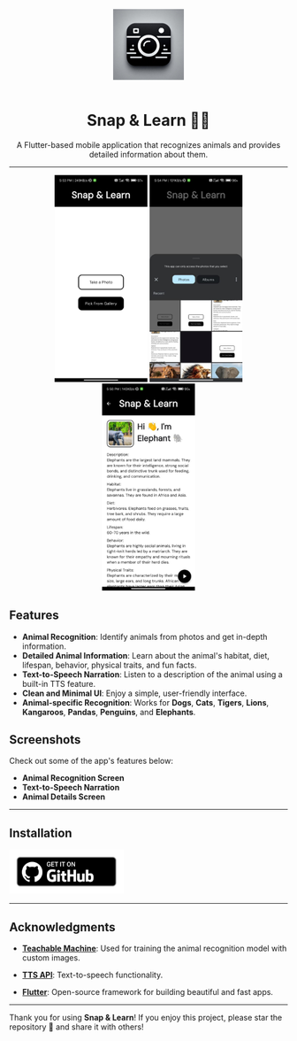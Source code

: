 <!-- # Snap & Learn 📸🐾

Snap & Learn is a Flutter-based mobile application that recognizes animals from images and provides users with detailed information about them. Users can capture or upload an image, get identification details about the animal, and even listen to a text-to-speech narration of the animal's description.

## Features
- **Animal Recognition**: Identify animals from photos and get in-depth information.
- **Detailed Animal Information**: Learn about the animal's habitat, diet, lifespan, behavior, physical traits, and a fun fact.
- **Text-to-Speech Narration**: Listen to a description of the animal using a built-in TTS feature.
- **Smooth User Interface**: Clean, minimal UI with a circular floating play/pause button for narration.

> **Note:** Currently, Snap & Learn only supports the following animals:
  - Dog
  - Cat
  - Tiger
  - Lion
  - Kangaroo
  - Panda
  - Penguin
  - Elephant

## Screenshots
Include screenshots of your app here to showcase key screens and features.

## Releases
The latest APK can be downloaded from the [Releases](https://github.com/mayurr11/snap_and_learn/releases) section of this repository. Each release includes download counts so you can track the number of times the APK has been downloaded.

## Usage
1. **Open the App** and capture or upload an image.
2. **Get Animal Information** on the next screen, including a detailed description.
3. **Use the Floating Button** to play or pause the text-to-speech narration.

> **Supported Animals**: As of now, the app provides information for specific animals only, including **Dog**, **Cat**, **Tiger**, **Lion**, **Kangaroo**, **Panda**, **Penguin**, and **Elephant**. Additional animals may be added in future updates.

## Contact
For any questions, please reach out to the project maintainer:
- **GitHub**: [mayurr11](https://github.com/mayurr11/)
- **Email**: mayurchauhan1107@gmail.com

---

Thank you for using **Snap & Learn**! If you enjoy this project, please star the repository 🌟 and share it with others. -->

<div align="center">
    <img src="./assets/ic_launcher.png" width="128" height="128" style="display: block; margin: 0 auto"/>
    <br>
    <h1>Snap & Learn 📸🐾</h1>
    <p>A Flutter-based mobile application that recognizes animals and provides detailed information about them.</p>
</div>

---

<p align="center">
  <img src="./assets/screenshot_1.jpg" width="33.33%" />
  <img src="./assets/screenshot_2.jpg" width="33.33%" />
  <img src="./assets/screenshot_3.jpg" width="33.33%" />
</p>

## Features
- **Animal Recognition**: Identify animals from photos and get in-depth information.
- **Detailed Animal Information**: Learn about the animal's habitat, diet, lifespan, behavior, physical traits, and fun facts.
- **Text-to-Speech Narration**: Listen to a description of the animal using a built-in TTS feature.
- **Clean and Minimal UI**: Enjoy a simple, user-friendly interface.
- **Animal-specific Recognition**: Works for **Dogs**, **Cats**, **Tigers**, **Lions**, **Kangaroos**, **Pandas**, **Penguins**, and **Elephants**.

## Screenshots
Check out some of the app's features below:

- **Animal Recognition Screen**
- **Text-to-Speech Narration**
- **Animal Details Screen**

---

## Installation


[<img src="assets/badge_github.png" alt="Get it on GitHub" height="80" />](https://github.com/mayurr11/Snap-And-Learn/releases/latest)

---

## Acknowledgments
- [**Teachable Machine**](https://teachablemachine.withgoogle.com/): Used for training the animal recognition model with custom images.

- [**TTS API**](https://www.text-to-speech-api.com/): Text-to-speech functionality.
- [**Flutter**](https://flutter.dev/): Open-source framework for building beautiful and fast apps.

---


Thank you for using **Snap & Learn**! If you enjoy this project, please star the repository 🌟 and share it with others!

